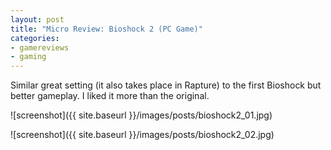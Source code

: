 ```yaml
---
layout: post
title: "Micro Review: Bioshock 2 (PC Game)"
categories:
- gamereviews
- gaming
---
```



Similar great setting (it also takes place in Rapture) to the first Bioshock but better gameplay. I liked it more than the original.


![screenshot]({{ site.baseurl }}/images/posts/bioshock2_01.jpg)

![screenshot]({{ site.baseurl }}/images/posts/bioshock2_02.jpg)

